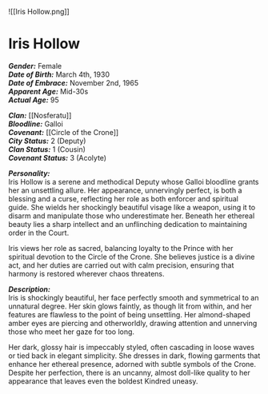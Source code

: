 ![[Iris Hollow.png]]
# Iris Hollow  
***Gender:*** Female  
***Date of Birth:*** March 4th, 1930  
***Date of Embrace:*** November 2nd, 1965  
***Apparent Age:*** Mid-30s  
***Actual Age:*** 95  

***Clan:*** [[Nosferatu]]  
***Bloodline:*** Galloi  
***Covenant:*** [[Circle of the Crone]]  
***City Status:*** 2 (Deputy)  
***Clan Status:*** 1 (Cousin)  
***Covenant Status:*** 3 (Acolyte)  

***Personality:***  
Iris Hollow is a serene and methodical Deputy whose Galloi bloodline grants her an unsettling allure. Her appearance, unnervingly perfect, is both a blessing and a curse, reflecting her role as both enforcer and spiritual guide. She wields her shockingly beautiful visage like a weapon, using it to disarm and manipulate those who underestimate her. Beneath her ethereal beauty lies a sharp intellect and an unflinching dedication to maintaining order in the Court.  

Iris views her role as sacred, balancing loyalty to the Prince with her spiritual devotion to the Circle of the Crone. She believes justice is a divine act, and her duties are carried out with calm precision, ensuring that harmony is restored wherever chaos threatens.  

***Description:***  
Iris is shockingly beautiful, her face perfectly smooth and symmetrical to an unnatural degree. Her skin glows faintly, as though lit from within, and her features are flawless to the point of being unsettling. Her almond-shaped amber eyes are piercing and otherworldly, drawing attention and unnerving those who meet her gaze for too long.  

Her dark, glossy hair is impeccably styled, often cascading in loose waves or tied back in elegant simplicity. She dresses in dark, flowing garments that enhance her ethereal presence, adorned with subtle symbols of the Crone. Despite her perfection, there is an uncanny, almost doll-like quality to her appearance that leaves even the boldest Kindred uneasy.